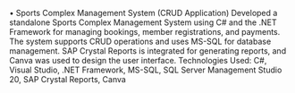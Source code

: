 •	Sports Complex Management System (CRUD Application)
Developed a standalone Sports Complex Management System using C# and the .NET Framework for managing bookings, member registrations, and payments. The system supports CRUD operations and uses MS-SQL for database management. SAP Crystal Reports is integrated for generating reports, and Canva was used to design the user interface.
Technologies Used: C#, Visual Studio, .NET Framework, MS-SQL, SQL Server Management Studio 20, SAP Crystal Reports, Canva
